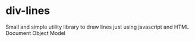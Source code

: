 # div-lines
Small and simple utility library to draw lines just using javascript and HTML Document Object Model
